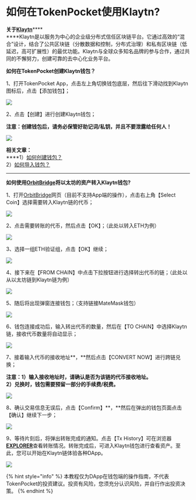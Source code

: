 # 如何在TokenPocket使用Klaytn?

**关于**[**Klaytn**](https://www.klaytn.com/)****\
****Klaytn是以服务为中心的企业级分布式信任区块链平台。它通过高效的“混合”设计，结合了公共区块链（分散数据和控制，分布式治理）和私有区块链（低延迟，高可扩展性）的最优功能。Klaytn与全球众多知名品牌的参与合作，通过共同的不懈努力，创建可靠的去中心化业务平台。

**如何在TokenPocket创建Klaytn钱包？**

1、打开TokenPocket App，点击左上角切换钱包底层，然后往下滑动找到Klaytn图标后，点击【添加钱包】；

![](../../.gitbook/assets/chuang-jian-qian-bao-1.jpg)

2、点击【创建】进行创建Klaytn钱包；

**注意：创建钱包后，请务必保管好助记词/私钥，并且不要泄露给任何人！**

![](../../.gitbook/assets/chuang-jian-qian-bao-2.jpg)

**相关文章：**\
****1）[如何创建钱包？](https://tphelp.gitbook.io/cn/wallet-management/create-wallet)\
2）[如何导入钱包？](https://tphelp.gitbook.io/cn/wallet-management/import-wallet)

****

**如何使用**[**OrbitBridge**](https://bridge.orbitchain.io/)**将以太坊的资产转入Klaytn钱包?**

1、打开[OrbitBridge](https://bridge.orbitchain.io/)网页（目前不支持App端的操作），点击右上角【Select Coin】选择需要转入Klaytn链的代币；

![](../../.gitbook/assets/o1.png)

2、点击需要转账的代币，然后点击【OK】；（此处以转入ETH为例）

![](../../.gitbook/assets/cha-ru-2.png)

3、选择一组ETH验证组，点击【OK】继续；

![](../../.gitbook/assets/cha-ru-3.jpg)

4、接下来在【FROM CHAIN】中点击下拉按钮进行选择转出代币的链；（此处以从以太坊链到Klaytn链为例）

![](../../.gitbook/assets/o2.png)

5、随后将出现弹窗连接钱包；（支持链接MateMask钱包）

![](../../.gitbook/assets/lian-jie-qian-bao-.png)

6、钱包连接成功后，输入转出代币的数量，然后在【TO CHAIN】中选择Klaytn链，接收代币数量将自动显示；

![](../../.gitbook/assets/o3.png)

7、接着输入代币的接收地址**，**然后点击【CONVERT NOW】进行跨链兑换；

**注意：1）输入接收地址时，请确认是否为该链的代币接收地址。**\
**2）兑换时，钱包需要预留一部分的手续费/税费。**

![](../../.gitbook/assets/o4.png)

8、确认交易信息无误后，点击【Confirm】**，**然后在弹出的钱包页面点击【确认】继续下一步；

![](../../.gitbook/assets/o5.png)

9、等待片刻后，将弹出转账完成的通知。点击【Tx History】可在浏览器[**EXPLORER**](https://bridge.orbitchain.io/history)查看转账情况。转账完成后，可进入Klaytn钱包进行查看资产。至此，您可以开始在Klaytn链体验各种DApp。

![](../../.gitbook/assets/o7.png)

{% hint style="info" %}
本教程仅为DApp在钱包端的操作指南，不代表TokenPocket的投资建议。投资有风险，您须充分认识风险，并自行作出投资决策。
{% endhint %}

